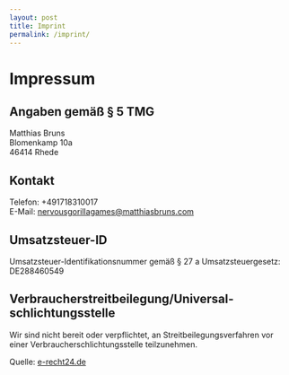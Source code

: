 ```yaml
---
layout: post
title: Imprint
permalink: /imprint/
---
```


# Impressum

## Angaben gemäß § 5 TMG

Matthias Bruns  
Blomenkamp 10a  
46414 Rhede

## Kontakt

Telefon: +491718310017  
E-Mail: nervousgorillagames@matthiasbruns.com

## Umsatzsteuer-ID

Umsatzsteuer-Identifikationsnummer gemäß § 27 a Umsatzsteuergesetz:  
DE288460549

## Verbraucher­streit­beilegung/Universal­schlichtungs­stelle

Wir sind nicht bereit oder verpflichtet, an Streitbeilegungsverfahren vor einer Verbraucherschlichtungsstelle teilzunehmen.

Quelle: [e-recht24.de](https://www.e-recht24.de)